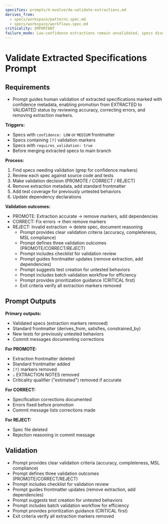 ```yaml
---
specifies: prompts/4-evolve/4e-validate-extractions.md
derives_from:
  - specs/workspace/patterns.spec.md
  - specs/workspace/workflows.spec.md
criticality: IMPORTANT
failure_mode: Low-confidence extractions remain unvalidated, specs diverge from implementation reality, extraction errors propagate
---
```


# Validate Extracted Specifications Prompt

## Requirements
- Prompt guides human validation of extracted specifications marked with confidence metadata, enabling promotion from EXTRACTED to VALIDATED status by reviewing accuracy, correcting errors, and removing extraction markers.

**Triggers:**
- Specs with `confidence: LOW` or `MEDIUM` frontmatter
- Specs containing `[?]` validation markers
- Specs with `requires_validation: true`
- Before merging extracted specs to main branch

**Process:**
1. Find specs needing validation (grep for confidence markers)
2. Review each spec against source code and tests
3. Make validation decision (PROMOTE / CORRECT / REJECT)
4. Remove extraction metadata, add standard frontmatter
5. Add test coverage for previously untested behaviors
6. Update dependency declarations

**Validation outcomes:**
- PROMOTE: Extraction accurate → remove markers, add dependencies
- CORRECT: Fix errors → then remove markers
- REJECT: Invalid extraction → delete spec, document reasoning
  - Prompt provides clear validation criteria (accuracy, completeness, MSL compliance)
  - Prompt defines three validation outcomes (PROMOTE/CORRECT/REJECT)
  - Prompt includes checklist for validation review
  - Prompt guides frontmatter updates (remove extraction, add dependencies)
  - Prompt suggests test creation for untested behaviors
  - Prompt includes batch validation workflow for efficiency
  - Prompt provides prioritization guidance (CRITICAL first)
  - Exit criteria verify all extraction markers removed

## Prompt Outputs

**Primary outputs:**
- Validated specs (extraction markers removed)
- Standard frontmatter (derives_from, satisfies, constrained_by)
- New tests for previously untested behaviors
- Commit messages documenting corrections

**For PROMOTE:**
- Extraction frontmatter deleted
- Standard frontmatter added
- `[?]` markers removed
- `⚠️` EXTRACTION NOTES removed
- Criticality qualifier ("estimated") removed if accurate

**For CORRECT:**
- Specification corrections documented
- Errors fixed before promotion
- Commit message lists corrections made

**For REJECT:**
- Spec file deleted
- Rejection reasoning in commit message

## Validation

- Prompt provides clear validation criteria (accuracy, completeness, MSL compliance)
- Prompt defines three validation outcomes (PROMOTE/CORRECT/REJECT)
- Prompt includes checklist for validation review
- Prompt guides frontmatter updates (remove extraction, add dependencies)
- Prompt suggests test creation for untested behaviors
- Prompt includes batch validation workflow for efficiency
- Prompt provides prioritization guidance (CRITICAL first)
- Exit criteria verify all extraction markers removed
